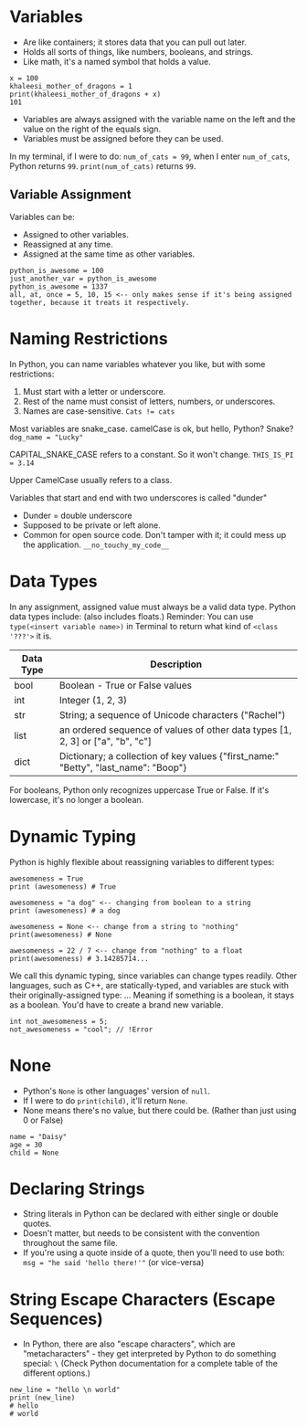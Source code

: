 # Variables

- Are like containers; it stores data that you can pull out later.
- Holds all sorts of things, like numbers, booleans, and strings.
- Like math, it's a named symbol that holds a value.

```
x = 100
khaleesi_mother_of_dragons = 1
print(khaleesi_mother_of_dragons + x)
101
```

- Variables are always assigned with the variable name on the left and the value on the right of the equals sign.
- Variables must be assigned before they can be used.

In my terminal, if I were to do: `num_of_cats = 99`, when I enter `num_of_cats`, Python returns `99`.
`print(num_of_cats)` returns `99`.

## Variable Assignment

Variables can be:

- Assigned to other variables.
- Reassigned at any time.
- Assigned at the same time as other variables.

```
python_is_awesome = 100
just_another_var = python_is_awesome
python_is_awesome = 1337
all, at, once = 5, 10, 15 <-- only makes sense if it's being assigned together, because it treats it respectively.
```

# Naming Restrictions

In Python, you can name variables whatever you like, but with some restrictions:

1. Must start with a letter or underscore.
2. Rest of the name must consist of letters, numbers, or underscores.
3. Names are case-sensitive.
   `Cats != cats`

Most variables are snake_case. camelCase is ok, but hello, Python? Snake?
`dog_name = "Lucky"`

CAPITAL_SNAKE_CASE refers to a constant. So it won't change.
`THIS_IS_PI = 3.14`

Upper CamelCase usually refers to a class.

Variables that start and end with two underscores is called "dunder"

- Dunder = double underscore
- Supposed to be private or left alone.
- Common for open source code. Don't tamper with it; it could mess up the application.
  `__no_touchy_my_code__`

# Data Types

In any assignment, assigned value must always be a valid data type. Python data types include: (also includes floats.)
Reminder: You can use `type(<insert variable name>)` in Terminal to return what kind of `<class '???'>` it is.

| Data Type | Description                                                                         |
| --------- | ----------------------------------------------------------------------------------- |
| bool      | Boolean - True or False values                                                      |
| int       | Integer (1, 2, 3)                                                                   |
| str       | String; a sequence of Unicode characters ("Rachel")                                 |
| list      | an ordered sequence of values of other data types [1, 2, 3] or ["a", "b", "c"]      |
| dict      | Dictionary; a collection of key values {"first_name:" "Betty", "last_name": "Boop"} |

For booleans, Python only recognizes uppercase True or False. If it's lowercase, it's no longer a boolean.

# Dynamic Typing

Python is highly flexible about reassigning variables to different types:

```
awesomeness = True
print (awesomeness) # True

awesomeness = "a dog" <-- changing from boolean to a string
print (awesomeness) # a dog

awesomeness = None <-- change from a string to "nothing"
print(awesomeness) # None

awesomeness = 22 / 7 <-- change from "nothing" to a float
print(awesomeness) # 3.14285714...
```

We call this dynamic typing, since variables can change types readily.
Other languages, such as C++, are statically-typed, and variables are stuck with their originally-assigned type:
... Meaning if something is a boolean, it stays as a boolean. You'd have to create a brand new variable.

```
int not_awesomeness = 5;
not_awesomeness = "cool"; // !Error
```

# None

- Python's `None` is other languages' version of `null`.
- If I were to do `print(child)`, it'll return `None`.
- None means there's no value, but there could be. (Rather than just using 0 or False)

```
name = "Daisy"
age = 30
child = None
```

# Declaring Strings

- String literals in Python can be declared with either single or double quotes.
- Doesn't matter, but needs to be consistent with the convention throughout the same file.
- If you're using a quote inside of a quote, then you'll need to use both: `msg = "he said 'hello there!'"` (or vice-versa)

# String Escape Characters (Escape Sequences)

- In Python, there are also "escape characters", which are "metacharacters" - they get interpreted by Python to do something special: `\`
  (Check Python documentation for a complete table of the different options.)

```
new_line = "hello \n world"
print (new_line)
# hello
# world
```
